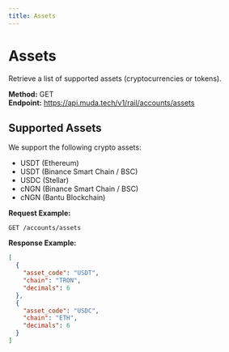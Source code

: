 ```yaml
---
title: Assets
---
```


# Assets

Retrieve a list of supported assets (cryptocurrencies or tokens).

**Method:** GET  
**Endpoint:** https://api.muda.tech/v1/rail/accounts/assets

## Supported Assets

We support the following crypto assets:

- USDT (Ethereum)
- USDT (Binance Smart Chain / BSC)
- USDC (Stellar)
- cNGN (Binance Smart Chain / BSC)
- cNGN (Bantu Blockchain)

**Request Example:**
```
GET /accounts/assets
```

**Response Example:**
```json
[
  {
    "asset_code": "USDT",
    "chain": "TRON",
    "decimals": 6
  },
  {
    "asset_code": "USDC",
    "chain": "ETH",
    "decimals": 6
  }
]
``` 